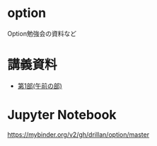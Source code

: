 # option
Option勉強会の資料など

# 講義資料

* [第1部(午前の部)](https://slideship.com/users/@driller/presentations/2018/04/NTVDLfehzjonn8cyTis875/)

# Jupyter Notebook

https://mybinder.org/v2/gh/drillan/option/master
